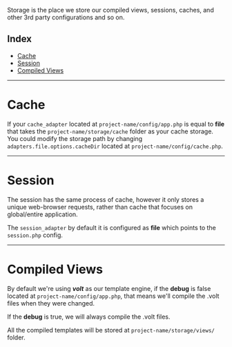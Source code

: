 Storage is the place we store our compiled views, sessions, caches,  and other 3rd party configurations and so on.

## Index
- [Cache](#cache)
- [Session](#session)
- [Compiled Views](#compiled-views)

---

<a name="cache"></a>
# Cache

If your `cache_adapter` located at `project-name/config/app.php` is equal to **file** that takes the `project-name/storage/cache` folder as your cache storage. You could modify the storage path by changing `adapters.file.options.cacheDir` located at `project-name/config/cache.php`.


---


<a name="session"></a>
# Session

The session has the same process of cache, however it only stores a unique web-browser requests, rather than cache that focuses on global/entire application.

The `session_adapter` by default it is configured as **file** which points to the `session.php` config.


---


<a name="compiled-views"></a>
# Compiled Views

By default we're using ***volt*** as our template engine, if the **debug** is false located at  `project-name/config/app.php`, that means we'll compile the .volt files when they were changed.

If the **debug** is true, we will always compile the .volt files.

All the compiled templates will be stored at `project-name/storage/views/` folder.
